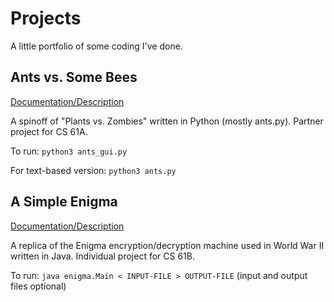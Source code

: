 Projects
========
A little portfolio of some coding I've done. 


Ants vs. Some Bees
----------------
[Documentation/Description](http://www-inst.eecs.berkeley.edu/~cs61a/sp13/projects/ants/ants.html)

A spinoff of "Plants vs. Zombies" written in Python (mostly ants.py). Partner project for CS 61A. 

To run: 
	`python3 ants_gui.py`
	
For text-based version: 
	`python3 ants.py`


A Simple Enigma
-----------------
[Documentation/Description](https://inst.eecs.berkeley.edu/~cs61b/fa13/labs/proj0.pdf)

A replica of the Enigma encryption/decryption machine used in World War II written in Java. Individual project for CS 61B. 

To run: 
	`java enigma.Main < INPUT-FILE > OUTPUT-FILE`
(input and output files optional)
